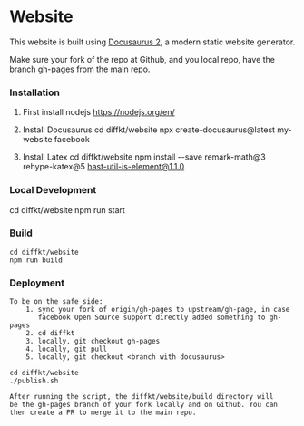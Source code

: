 # Website

This website is built using [Docusaurus 2](https://docusaurus.io/), a modern static website generator.

Make sure your fork of the repo at Github, and you local repo, have 
the branch gh-pages from the main repo.

### Installation
1. First install nodejs
   https://nodejs.org/en/

2. Install Docusaurus
   cd diffkt/website
   npx create-docusaurus@latest my-website facebook

3. Install Latex
   cd diffkt/website
   npm install --save remark-math@3 rehype-katex@5 hast-util-is-element@1.1.0

### Local Development
   cd diffkt/website
   npm run start

### Build
    cd diffkt/website
    npm run build

### Deployment
    To be on the safe side:
    	1. sync your fork of origin/gh-pages to upstream/gh-page, in case
    	   facebook Open Source support directly added something to gh-pages
    	2. cd diffkt
    	3. locally, git checkout gh-pages
    	4. locally, git pull
    	5. locally, git checkout <branch with docusaurus>
    	
    cd diffkt/website
    ./publish.sh

    After running the script, the diffkt/website/build directory will 
    be the gh-pages branch of your fork locally and on Github. You can
    then create a PR to merge it to the main repo.

